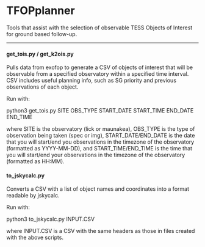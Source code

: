 # TFOPplanner
Tools that assist with the selection of observable TESS Objects of Interest for ground based follow-up. 
___________________________________
#### get_tois.py / get_k2ois.py
Pulls data from exofop to generate a CSV of objects of interest that will be observable from a specified observatory within a specified time interval. CSV includes useful planning info, such as SG priority and previous observations of each object.

Run with: 

python3 get_tois.py SITE OBS_TYPE START_DATE START_TIME END_DATE END_TIME

where SITE is the observatory (lick or maunakea), OBS_TYPE is the type of observation being taken (spec or img), START_DATE/END_DATE is the date that you will start/end you observations in the timezone of the observatory (formatted as YYYY-MM-DD), and START_TIME/END_TIME is the time that you will start/end your observations in the timezone of the observatory (formatted as HH:MM).

#### to_jskycalc.py
Converts a CSV with a list of object names and coordinates into a format readable by jskycalc.

Run with:

python3 to_jskycalc.py INPUT.CSV

where INPUT.CSV is a CSV with the same headers as those in files created with the above scripts.

